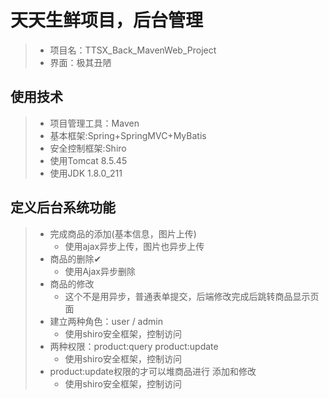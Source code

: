 # 天天生鲜项目，后台管理

> * 项目名：TTSX_Back_MavenWeb_Project
> * 界面：极其丑陋

## 使用技术

> * 项目管理工具：Maven
> * 基本框架:Spring+SpringMVC+MyBatis
> * 安全控制框架:Shiro
> * 使用Tomcat 8.5.45
> * 使用JDK 1.8.0_211

## 定义后台系统功能

>   - 完成商品的添加(基本信息，图片上传)
>       - 使用ajax异步上传，图片也异步上传
>   - 商品的删除✔
>       - 使用Ajax异步删除
>   - 商品的修改
>       - 这个不是用异步，普通表单提交，后端修改完成后跳转商品显示页面
>   - 建立两种角色：user /  admin  
>       - 使用shiro安全框架，控制访问
>   - 两种权限：product:query  product:update  
>       - 使用shiro安全框架，控制访问
>   - product:update权限的才可以堆商品进行 添加和修改 
>       - 使用shiro安全框架，控制访问
